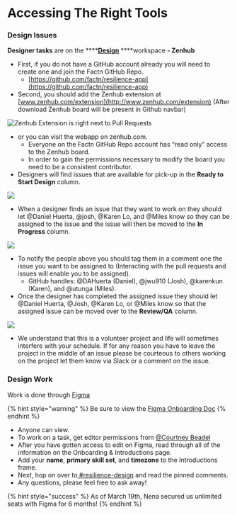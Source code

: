 # Accessing The Right Tools

### **Design Issues**

**Designer tasks** are on the ****[**Design**](https://app.zenhub.com/workspaces/design-5ebdb8fd2546980a59dc9577/board?repos=248103592) ****workspace **- Zenhub**

* First, if you do not have a GitHub account already you will need to create one and join the Factn GitHub Repo.
  * [https://github.com/factn/resilience-app](https://github.com/factn/resilience-app)
* Second, you should add the Zenhub extension at  [www.zenhub.com/extension](http://www.zenhub.com/extension) \(After download Zenhub board will be present in Github navbar\) 

![Zenhub Extension is right next to Pull Requests](../../.gitbook/assets/screen-shot-2020-05-20-at-12.58.31-pm.png)

* or you can visit the webapp on zenhub.com.
  * Everyone on the Factn GitHub Repo account has “read only” access to the Zenhub board.
  * In order to gain the permissions necessary to modify the board you need to be a consistent contributor.
* Designers will find issues that are available for pick-up in the **Ready to Start Design** column. 

![](../../.gitbook/assets/screen-shot-2020-05-20-at-2.28.03-pm.png) 

* When a designer finds an issue that they want to work on they should let @Daniel Huerta, @josh, @Karen Lo, and @Miles know so they can be assigned to the issue and the issue will then be moved to the **In Progress** column.

![](../../.gitbook/assets/screen-shot-2020-05-20-at-2.34.59-pm.png) 

* To notify the people above you should tag them in a comment one the issue you want to be assigned to \(Interacting with the pull requests and issues will enable you to be assigned\).
  * GitHub handles: @DAHuerta \(Daniel\), @jwu910 \(Josh\), @karenkun \(Karen\), and @utunga \(Miles\).
* Once the designer has completed the assigned issue they should let @Daniel Huerta, @Josh, @Karen Lo, or @Miles know so that the assigned issue can be moved over to the **Review/QA** column.

![](../../.gitbook/assets/screen-shot-2020-05-20-at-2.36.25-pm.png) 

* We understand that this is a volunteer project and life will sometimes interfere with your schedule.  If for any reason you have to leave the project in the middle of an issue please be courteous to others working on the project let them know via Slack or a comment on the issue.

### **Design Work**

Work is done through [Figma](https://www.figma.com/file/GLg0zPNnwMEGIb9TytCrxQ/Resilience-App)

{% hint style="warning" %}
Be sure to view the [Figma Onboarding Doc](https://www.figma.com/file/GLg0zPNnwMEGIb9TytCrxQ/Resilience-App?node-id=1257%3A553)
{% endhint %}

* Anyone can view.
* To work on a task, get editor permissions from [@Courtney Beadel](https://mutualaidworld.slack.com/team/U010H1FTE8Z)
* After you have gotten access to edit on Figma, read through all of the information on the Onboarding & Introductions page.
* Add your **name**, **primary skill set**, and **timezone** to the Introductions frame.
* Next, hop on over to[ \#resilience-design](https://mutualaidworld.slack.com/archives/C010PH9MAFL) and read the pinned comments.
* Any questions, please feel free to ask away!

{% hint style="success" %}
As of March 19th, Nena secured us unlimited seats with Figma for 6 months!
{% endhint %}



